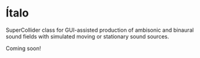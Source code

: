 # Ítalo
SuperCollider class for GUI-assisted production of ambisonic and binaural sound fields with simulated moving or stationary sound sources. 

Coming soon!
